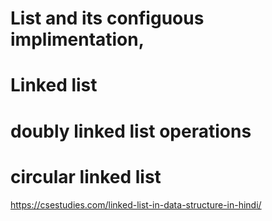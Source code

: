 # List and its configuous implimentation,

# Linked list

# doubly linked list operations

# circular linked list

https://csestudies.com/linked-list-in-data-structure-in-hindi/
